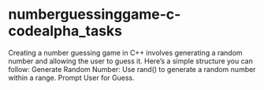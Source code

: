 # numberguessinggame-c-codealpha_tasks
Creating a number guessing game in C++ involves generating a random number and allowing the user to guess it. Here’s a simple structure you can follow:  Generate Random Number: Use rand() to generate a random number within a range. Prompt User for Guess.
